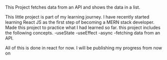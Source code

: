 This Project fetches data from an API and shows the data in a list. 

This little project is part of my learning journey. I have recently started learning React JS as the first step of becoming a MERN stack developer. Made this project to practice what I had learned so far.
this project includes the following concepts.
-useState
-useEffect
-async
-fetching data from an API.

All of this is done in react for now. I will be publishing my progress from now on

